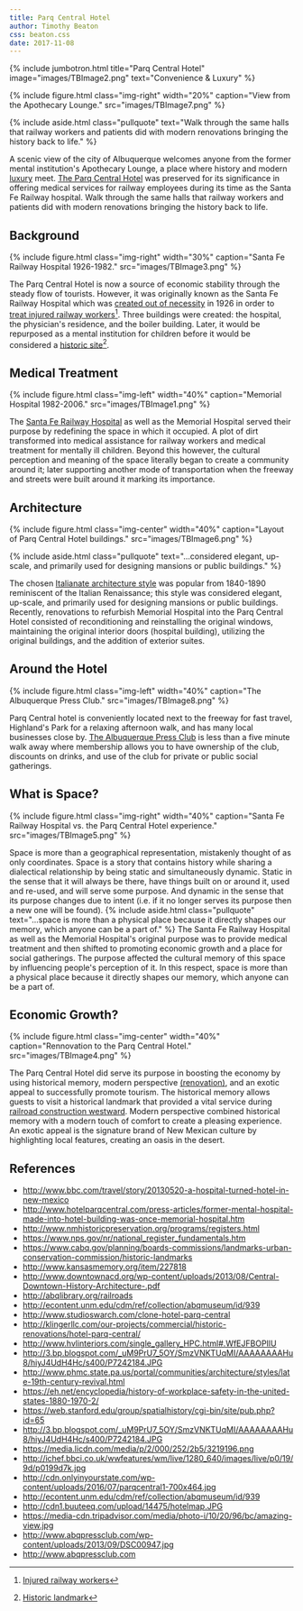 ```yaml
---
title: Parq Central Hotel
author: Timothy Beaton
css: beaton.css
date: 2017-11-08
---
```


{% include jumbotron.html
title="Parq Central Hotel"
image="images/TBImage2.png"
text="Convenience & Luxury"
%}

{% include figure.html
  class="img-right"
  width="20%"
  caption="View from the Apothecary Lounge."
  src="images/TBImage7.png"
%}

{% include aside.html
  class="pullquote"
  text="Walk through the same halls that railway workers and patients did with modern renovations bringing the history back to life."
  %}
  
A scenic view of the city of Albuquerque welcomes  anyone from the former mental institution's Apothecary Lounge, a place where history and modern [luxury](http://www.hvlinteriors.com/single_gallery_HPC.html#.WfEJFBOPIlU) meet. [The Parq Central Hotel](http://hotelparqcentral.com) was preserved for its significance in offering medical services for railway employees during its time as the Santa Fe Railway hospital.
Walk through the same halls that railway workers and patients did with modern renovations bringing the history back to life.

## Background

{% include figure.html
  class="img-right"
  width="30%"
  caption="Santa Fe Railway Hospital 1926-1982."
  src="images/TBImage3.png"
%}

The Parq Central Hotel is now a source of economic stability through the steady flow of tourists. However, it was originally known as the Santa Fe Railway Hospital which was [created out of necessity](https://web.stanford.edu/group/spatialhistory/cgi-bin/site/pub.php?id=65) in 1926 in order to [treat injured railway workers](http://www.kansasmemory.org/item/227818)[^Injured-workers]. Three buildings were created: the hospital, the physician's residence, and the boiler building. Later, it would be repurposed as a mental institution for children before it would be considered a [historic site](https://www.cabq.gov/planning/boards-commissions/landmarks-urban-conservation-commission/historic-landmarks)[^Landmark].

## Medical Treatment

{% include figure.html
  class="img-left"
  width="40%"
  caption="Memorial Hospital 1982-2006."
  src="images/TBImage1.png"
%}

The [Santa Fe Railway Hospital](http://www.bbc.com/travel/story/20130520-a-hospital-turned-hotel-in-new-mexico) as well as the Memorial Hospital served their purpose by redefining the space in which it occupied. A plot of dirt transformed into medical assistance for railway workers and medical treatment for mentally ill children. Beyond this however, the cultural perception and meaning of the space literally began to create a community around it; later supporting another mode of transportation when the freeway and streets were built around it marking its importance.

## Architecture

{% include figure.html
  class="img-center"
  width="40%"
  caption="Layout of Parq Central Hotel buildings."
  src="images/TBImage6.png"
%}

{% include aside.html
  class="pullquote"
  text="...considered elegant, up-scale, and primarily used for designing mansions or public buildings."
  %}
  
The chosen [Italianate architecture style](http://www.phmc.state.pa.us/portal/communities/architecture/styles/late-19th-century-revival.html) was popular from 1840-1890 reminiscent of the Italian Renaissance; this style was considered elegant, up-scale, and primarily used for designing mansions or public buildings. Recently, renovations to refurbish Memorial Hospital into the Parq Central Hotel consisted of reconditioning and reinstalling the original windows, maintaining the original interior doors (hospital building), utilizing the original buildings, and the addition of exterior suites.

## Around the Hotel

{% include figure.html
  class="img-left"
  width="40%"
  caption="The Albuquerque Press Club."
  src="images/TBImage8.png"
%}
  
Parq Central hotel is conveniently located next to the freeway for fast travel, Highland's Park for a relaxing afternoon walk, and has many local businesses close by. [The Albuquerque Press Club](http://www.abqpressclub.com) is less than a five minute walk away where membership allows you to have ownership of the club, discounts on drinks, and use of the club for private or public social gatherings.

## What is Space?

{% include figure.html
  class="img-right"
  width="40%"
  caption="Santa Fe Railway Hospital vs. the Parq Central Hotel experience."
  src="images/TBImage5.png"
%}

Space is more than a geographical representation, mistakenly thought of as only coordinates. Space is a story that contains history while sharing a dialectical relationship by being static and simultaneously dynamic. Static in the sense that it will always be there, have things built on or around it, used and re-used, and will serve some purpose. And dynamic in the sense that its purpose changes due to intent (i.e. if it no longer serves its purpose then a new one will be found).
{% include aside.html
  class="pullquote"
  text="...space is more than a physical place because it directly shapes our memory, which anyone can be a part of."
  %}
The Santa Fe Railway Hospital as well as the Memorial Hospital's original purpose was to provide medical treatment and then shifted to promoting economic growth and a place for social gatherings. The purpose affected the cultural memory of this space by influencing people's perception of it. In this respect, space is more than a physical place because it directly shapes our memory, which anyone can be a part of.

## Economic Growth?

{% include figure.html
  class="img-center"
  width="40%"
  caption="Rennovation to the Parq Central Hotel."
  src="images/TBImage4.png"
%}

The Parq Central Hotel did serve its purpose in boosting the economy by using historical memory, modern perspective [(renovation)](http://www.studioswarch.com/clone-hotel-parq-central), and an exotic appeal to successfully promote tourism. The historical memory allows guests to visit a historical landmark that provided a vital service during [railroad construction westward](http://www.downtownacd.org/wp-content/uploads/2013/08/Central-Downtown-History-Architecture-.pdf). Modern perspective combined historical memory with a modern touch of comfort to create a pleasing experience. An exotic appeal is the signature brand of New Mexican culture by highlighting local features, creating an oasis in the desert.

[^Injured-workers]: [Injured railway workers](http://www.kansasmemory.org/item/227818)

[^Landmark]: [Historic landmark](https://www.cabq.gov/planning/boards-commissions/landmarks-urban-conservation-commission/historic-landmarks)

## References
- http://www.bbc.com/travel/story/20130520-a-hospital-turned-hotel-in-new-mexico
- http://www.hotelparqcentral.com/press-articles/former-mental-hospital-made-into-hotel-building-was-once-memorial-hospital.htm
- http://www.nmhistoricpreservation.org/programs/registers.html
- https://www.nps.gov/nr/national_register_fundamentals.htm
- https://www.cabq.gov/planning/boards-commissions/landmarks-urban-conservation-commission/historic-landmarks
- http://www.kansasmemory.org/item/227818
- http://www.downtownacd.org/wp-content/uploads/2013/08/Central-Downtown-History-Architecture-.pdf
- http://abqlibrary.org/railroads
- http://econtent.unm.edu/cdm/ref/collection/abqmuseum/id/939
- http://www.studioswarch.com/clone-hotel-parq-central
- http://klingerllc.com/our-projects/commercial/historic-renovations/hotel-parq-central/
- http://www.hvlinteriors.com/single_gallery_HPC.html#.WfEJFBOPIlU
- http://3.bp.blogspot.com/_uM9PrU7_5OY/SmzVNKTUqMI/AAAAAAAAHu8/hiyJ4UdH4Hc/s400/P7242184.JPG  
- http://www.phmc.state.pa.us/portal/communities/architecture/styles/late-19th-century-revival.html
- https://eh.net/encyclopedia/history-of-workplace-safety-in-the-united-states-1880-1970-2/
- https://web.stanford.edu/group/spatialhistory/cgi-bin/site/pub.php?id=65
- http://3.bp.blogspot.com/_uM9PrU7_5OY/SmzVNKTUqMI/AAAAAAAAHu8/hiyJ4UdH4Hc/s400/P7242184.JPG
- https://media.licdn.com/media/p/2/000/252/2b5/3219196.png
- http://ichef.bbci.co.uk/wwfeatures/wm/live/1280_640/images/live/p0/19/9d/p0199d7k.jpg
- http://cdn.onlyinyourstate.com/wp-content/uploads/2016/07/parqcentral1-700x464.jpg
- http://econtent.unm.edu/cdm/ref/collection/abqmuseum/id/939
- http://cdn1.buuteeq.com/upload/14475/hotelmap.JPG
- https://media-cdn.tripadvisor.com/media/photo-i/10/20/96/bc/amazing-view.jpg
- http://www.abqpressclub.com/wp-content/uploads/2013/09/DSC00947.jpg
- http://www.abqpressclub.com
